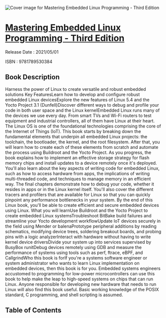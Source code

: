 ![Cover image for Mastering Embedded Linux Programming - Third Edition](https://imgdetail.ebookreading.net/cover/cover/202109/EB9781789530384.jpg)

[Mastering Embedded Linux Programming - Third Edition](https://ebookreading.net/view/book/Mastering+Embedded+Linux+Programming+-+Third+Edition-EB9781789530384_1.html "Mastering Embedded Linux Programming - Third Edition")
====================================================================================================================

Release Date : 2021/05/01

ISBN : 9781789530384

Book Description
-----------------

Harness the power of Linux to create versatile and robust embedded solutions
Key FeaturesLearn how to develop and configure robust embedded Linux devicesExplore the new features of Linux 5.4 and the Yocto Project 3.1 (Dunfell)Discover different ways to debug and profile your code in both user space and the Linux kernelEmbedded Linux runs many of the devices we use every day. From smart TVs and Wi-Fi routers to test equipment and industrial controllers, all of them have Linux at their heart. The Linux OS is one of the foundational technologies comprising the core of the Internet of Things (IoT).
This book starts by breaking down the fundamental elements that underpin all embedded Linux projects: the toolchain, the bootloader, the kernel, and the root filesystem. After that, you will learn how to create each of these elements from scratch and automate the process using Buildroot and the Yocto Project. As you progress, the book explains how to implement an effective storage strategy for flash memory chips and install updates to a device remotely once it's deployed. You'll also learn about the key aspects of writing code for embedded Linux, such as how to access hardware from apps, the implications of writing multi-threaded code, and techniques to manage memory in an efficient way. The final chapters demonstrate how to debug your code, whether it resides in apps or in the Linux kernel itself. You'll also cover the different tracers and profilers that are available for Linux so that you can quickly pinpoint any performance bottlenecks in your system.
By the end of this Linux book, you'll be able to create efficient and secure embedded devices using Linux.
What you will learnUse Buildroot and the Yocto Project to create embedded Linux systemsTroubleshoot BitBake build failures and streamline your Yocto development workflowUpdate IoT devices securely in the field using Mender or balenaPrototype peripheral additions by reading schematics, modifying device trees, soldering breakout boards, and probing pins with a logic analyzerInteract with hardware without having to write kernel device driversDivide your system up into services supervised by BusyBox runitDebug devices remotely using GDB and measure the performance of systems using tools such as perf, ftrace, eBPF, and CallgrindWho this book is forIf you're a systems software engineer or system administrator who wants to learn Linux implementation on embedded devices, then this book is for you. Embedded systems engineers accustomed to programming for low-power microcontrollers can use this book to help make the leap to high-speed systems on chips that can run Linux. Anyone responsible for developing new hardware that needs to run Linux will also find this book useful. Basic working knowledge of the POSIX standard, C programming, and shell scripting is assumed.


Table of Contents
-----------------

